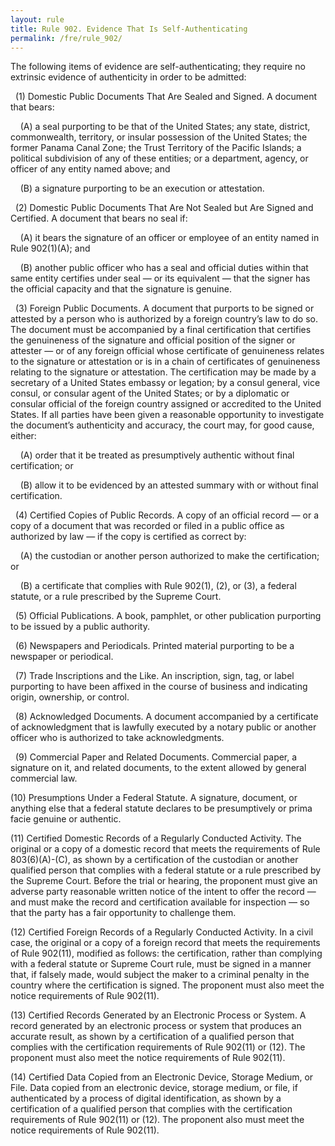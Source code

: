 ```yaml
---
layout: rule
title: Rule 902. Evidence That Is Self-Authenticating
permalink: /fre/rule_902/
---
```


The following items of evidence are self-authenticating; they require no extrinsic evidence of authenticity in order to be admitted:


&nbsp;&nbsp;(1) Domestic Public Documents That Are Sealed and Signed. A document that bears:


&nbsp;&nbsp;&nbsp;&nbsp;(A) a seal purporting to be that of the United States; any state, district, commonwealth, territory, or insular possession of the United States; the former Panama Canal Zone; the Trust Territory of the Pacific Islands; a political subdivision of any of these entities; or a department, agency, or officer of any entity named above; and


&nbsp;&nbsp;&nbsp;&nbsp;(B) a signature purporting to be an execution or attestation.


&nbsp;&nbsp;(2) Domestic Public Documents That Are Not Sealed but Are Signed and Certified. A document that bears no seal if:


&nbsp;&nbsp;&nbsp;&nbsp;(A) it bears the signature of an officer or employee of an entity named in Rule 902(1)(A); and


&nbsp;&nbsp;&nbsp;&nbsp;(B) another public officer who has a seal and official duties within that same entity certifies under seal — or its equivalent — that the signer has the official capacity and that the signature is genuine.


&nbsp;&nbsp;(3) Foreign Public Documents. A document that purports to be signed or attested by a person who is authorized by a foreign country’s law to do so. The document must be accompanied by a final certification that certifies the genuineness of the signature and official position of the signer or attester — or of any foreign official whose certificate of genuineness relates to the signature or attestation or is in a chain of certificates of genuineness relating to the signature or attestation. The certification may be made by a secretary of a United States embassy or legation; by a consul general, vice consul, or consular agent of the United States; or by a diplomatic or consular official of the foreign country assigned or accredited to the United States. If all parties have been given a reasonable opportunity to investigate the document’s authenticity and accuracy, the court may, for good cause, either:


&nbsp;&nbsp;&nbsp;&nbsp;(A) order that it be treated as presumptively authentic without final certification; or


&nbsp;&nbsp;&nbsp;&nbsp;(B) allow it to be evidenced by an attested summary with or without final certification.


&nbsp;&nbsp;(4) Certified Copies of Public Records. A copy of an official record — or a copy of a document that was recorded or filed in a public office as authorized by law — if the copy is certified as correct by:


&nbsp;&nbsp;&nbsp;&nbsp;(A) the custodian or another person authorized to make the certification; or


&nbsp;&nbsp;&nbsp;&nbsp;(B) a certificate that complies with Rule 902(1), (2), or (3), a federal statute, or a rule prescribed by the Supreme Court.


&nbsp;&nbsp;(5) Official Publications. A book, pamphlet, or other publication purporting to be issued by a public authority.


&nbsp;&nbsp;(6) Newspapers and Periodicals. Printed material purporting to be a newspaper or periodical.


&nbsp;&nbsp;(7) Trade Inscriptions and the Like. An inscription, sign, tag, or label purporting to have been affixed in the course of business and indicating origin, ownership, or control.


&nbsp;&nbsp;(8) Acknowledged Documents. A document accompanied by a certificate of acknowledgment that is lawfully executed by a notary public or another officer who is authorized to take acknowledgments.


&nbsp;&nbsp;(9) Commercial Paper and Related Documents. Commercial paper, a signature on it, and related documents, to the extent allowed by general commercial law.


(10) Presumptions Under a Federal Statute. A signature, document, or anything else that a federal statute declares to be presumptively or prima facie genuine or authentic.


(11) Certified Domestic Records of a Regularly Conducted Activity. The original or a copy of a domestic record that meets the requirements of Rule 803(6)(A)-(C), as shown by a certification of the custodian or another qualified person that complies with a federal statute or a rule prescribed by the Supreme Court. Before the trial or hearing, the proponent must give an adverse party reasonable written notice of the intent to offer the record — and must make the record and certification available for inspection — so that the party has a fair opportunity to challenge them.


(12) Certified Foreign Records of a Regularly Conducted Activity. In a civil case, the original or a copy of a foreign record that meets the requirements of Rule 902(11), modified as follows: the certification, rather than complying with a federal statute or Supreme Court rule, must be signed in a manner that, if falsely made, would subject the maker to a criminal penalty in the country where the certification is signed. The proponent must also meet the notice requirements of Rule 902(11).


(13) Certified Records Generated by an Electronic Process or System. A record generated by an electronic process or system that produces an accurate result, as shown by a certification of a qualified person that complies with the certification requirements of Rule 902(11) or (12). The proponent must also meet the notice requirements of Rule 902(11).


(14) Certified Data Copied from an Electronic Device, Storage Medium, or File. Data copied from an electronic device, storage medium, or file, if authenticated by a process of digital identification, as shown by a certification of a qualified person that complies with the certification requirements of Rule 902(11) or (12). The proponent also must meet the notice requirements of Rule 902(11).

